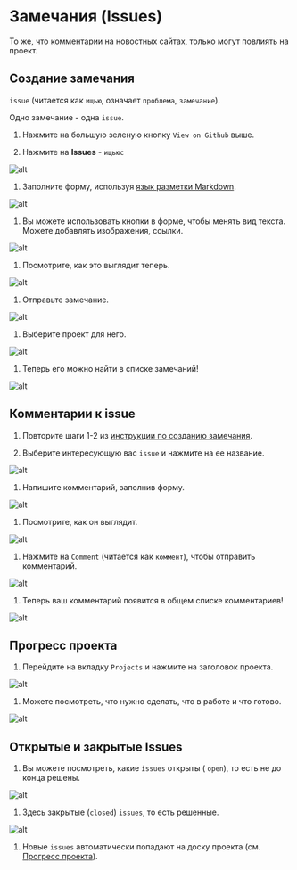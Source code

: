 # Замечания (Issues)

То же, что комментарии на новостных сайтах, только могут повлиять на проект.

## Создание замечания
`issue` (читается как `ищью`, означает `проблема`, `замечание`). 

Одно замечание - одна `issue`. 

1. Нажмите на большую зеленую кнопку `View on Github` выше.

1. Нажмите на **Issues** - `ищьюс`

![alt](./README/issues/issues.png)

1. Заполните форму, используя [язык разметки Markdown](https://gist.github.com/Jekins/2bf2d0638163f1294637). 

![alt](./README/issues/form.png)

1. Вы можете использовать кнопки в форме, чтобы менять вид текста. Можете добавлять изображения, ссылки.

![alt](./README/issues/format.png)

1. Посмотрите, как это выглядит теперь.

![alt](./README/issues/preview.png)

1. Отправьте замечание.

![alt](./README/issues/submit.png)

1. Выберите проект для него.

![alt](./README/issues/select_project.png)

1. Теперь его можно найти в списке замечаний!

![alt](./README/issues/appeared.png)


## Комментарии к issue
1. Повторите шаги 1-2 из [инструкции по созданию замечания](#создание-замечания).

1. Выберите интересующую вас `issue` и нажмите на ее название.

![alt](./README/issues/list.png)

1. Напишите комментарий, заполнив форму.

![alt](./README/issues/comments/form.png)

1. Посмотрите, как он выглядит.

![alt](./README/issues/comments/preview.png)

1. Нажмите на `Comment` (читается как `коммент`), чтобы отправить комментарий.

![alt](./README/issues/comments/send.png)

1. Теперь ваш комментарий появится в общем списке комментариев!

![alt](./README/issues/comments/appeared.png)


## Прогресс проекта
1. Перейдите на вкладку `Projects` и нажмите на заголовок проекта.

![alt](./README/project_board/tab.png)

1. Можете посмотреть, что нужно сделать, что в работе и что готово.

![alt](./README/project_board/board.png)


## Открытые и закрытые Issues
1. Вы можете посмотреть, какие `issues` открыты ( `open`), то есть не до конца решены.

![alt](./README/issues/open.png)

1. Здесь закрытые (`closed`) `issues`, то есть решенные.

![alt](./README/issues/closed.png)

1. Новые `issues` автоматически попадают на доску проекта (см. [Прогресс проекта](#прогресс-проекта)).